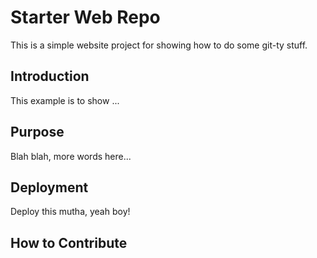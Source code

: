 # Starter Web Repo

This is a simple website project for showing how to do some git-ty stuff.

## Introduction

This example is to show ...

## Purpose

Blah blah, more words here...

## Deployment

Deploy this mutha, yeah boy!

## How to Contribute
